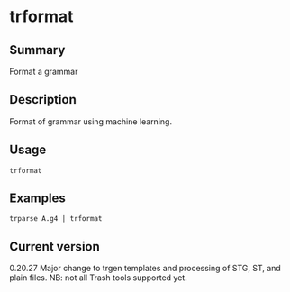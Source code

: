 # trformat

## Summary

Format a grammar

## Description

Format of grammar using machine learning.

## Usage

    trformat

## Examples

    trparse A.g4 | trformat

## Current version

0.20.27 Major change to trgen templates and processing of STG, ST, and plain files. NB: not all Trash tools supported yet.
